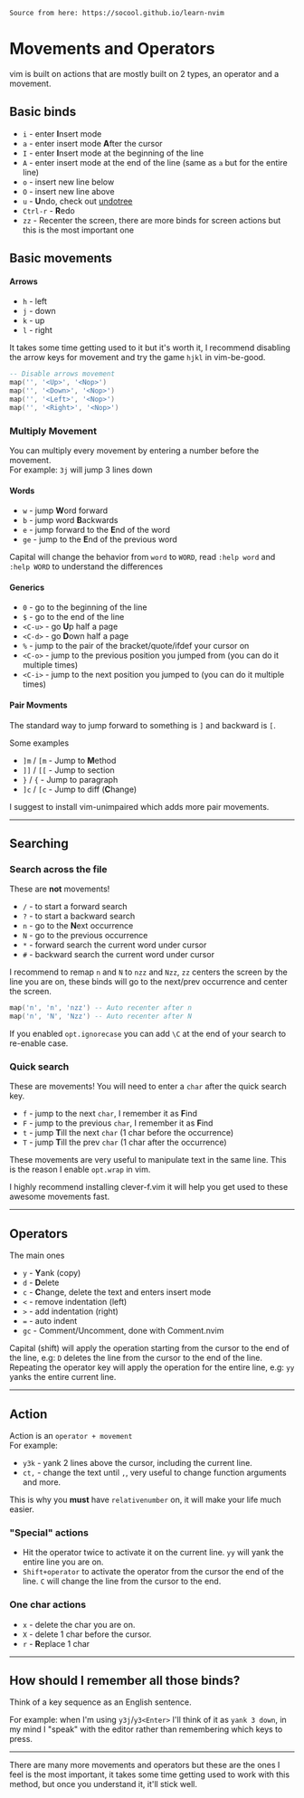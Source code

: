 ```
Source from here: https://socool.github.io/learn-nvim
```

# Movements and Operators
vim is built on actions that are mostly built on 2 types, an operator and a movement.

## Basic binds

- `i` - enter **I**nsert mode
- `a` - enter insert mode **A**fter the cursor
- `I` - enter **I**nsert mode at the beginning of the line
- `A` - enter insert mode at the end of the line (same as `a` but for the entire line)
- `o` - insert new line below
- `O` - insert new line above
- `u` - **U**ndo, check out [undotree](https://github.com/mbbill/undotree)
- `Ctrl-r` - **R**edo
- `zz` - Recenter the screen, there are more binds for screen actions but this is the most important one

## Basic movements

#### Arrows

- `h` - left
- `j` - down
- `k` - up
- `l` - right

It takes some time getting used to it but it's worth it, I recommend disabling the arrow keys for movement and try the game `hjkl` in vim-be-good.

```lua
-- Disable arrows movement
map('', '<Up>', '<Nop>')
map('', '<Down>', '<Nop>')
map('', '<Left>', '<Nop>')
map('', '<Right>', '<Nop>')
```

### Multiply Movement

You can multiply every movement by entering a number before the movement.  
For example: `3j` will jump 3 lines down

#### Words

- `w` - jump **W**ord forward
- `b` - jump word **B**ackwards
- `e` - jump forward to the **E**nd of the word
- `ge` - jump to the **E**nd of the previous word

Capital will change the behavior from `word` to `WORD`, read `:help word` and `:help WORD` to understand the differences

#### Generics

- `0` - go to the beginning of the line
- `$` - go to the end of the line
- `<C-u>` - go **U**p half a page
- `<C-d>` - go **D**own half a page
- `%` - jump to the pair of the bracket/quote/ifdef your cursor on
- `<C-o>` - jump to the previous position you jumped from (you can do it multiple times)
- `<C-i>` - jump to the next position you jumped to (you can do it multiple times)

#### Pair Movments
The standard way to jump forward to something is `]` and backward is `[`.

Some examples

- `]m` / `[m` - Jump to **M**ethod
- `]]` / `[[` - Jump to section
- `}` / `{` - Jump to paragraph
- `]c` / `[c` - Jump to diff (**C**hange)

I suggest to install vim-unimpaired which adds more pair movements.

---

## Searching

### Search across the file
These are **not** movements!

- `/` - to start a forward search
- `?` - to start a backward search
- `n` - go to the **N**ext occurrence
- `N` - go to the previous occurrence
- `*` - forward search the current word under cursor
- `#` - backward search the current word under cursor

I recommend to remap `n` and `N` to `nzz` and `Nzz`, `zz` centers the screen by the line you are on, these binds will go to the next/prev occurrence and center the screen.

```lua
map('n', 'n', 'nzz') -- Auto recenter after n
map('n', 'N', 'Nzz') -- Auto recenter after N
```

If you enabled `opt.ignorecase` you can add `\C` at the end of your search to re-enable case.

### Quick search
These are movements! You will need to enter a `char` after the quick search key.

- `f` - jump to the next `char`, I remember it as **F**ind
- `F` - jump to the previous `char`, I remember it as **F**ind
- `t` - jump **T**ill the next `char` (1 char before the occurrence)
- `T` - jump **T**ill the prev `char` (1 char after the occurrence)

These movements are very useful to manipulate text in the same line. This is the reason I enable `opt.wrap` in vim.

I highly recommend installing clever-f.vim it will help you get used to these awesome movements fast.

---

## Operators

The main ones

- `y` - **Y**ank (copy)
- `d` - **D**elete
- `c` - **C**hange, delete the text and enters insert mode
- `<` - remove indentation (left)
- `>` - add indentation (right)
- `=` - auto indent
- `gc` - Comment/Uncomment, done with Comment.nvim

Capital (shift) will apply the operation starting from the cursor to the end of the line, e.g: `D` deletes the line from the cursor to the end of the line.  
Repeating the operator key will apply the operation for the entire line, e.g: `yy` yanks the entire current line.

---

## Action

Action is an `operator + movement`  
For example:

- `y3k` - yank 2 lines above the cursor, including the current line.
- `ct,` - change the text until `,`, very useful to change function arguments and more.

This is why you **must** have `relativenumber` on, it will make your life much easier.

### "Special" actions

- Hit the operator twice to activate it on the current line. `yy` will yank the entire line you are on.
- `Shift+operator` to activate the operator from the cursor the end of the line. `C` will change the line from the cursor to the end.

### One char actions

- `x` - delete the char you are on.
- `X` - delete 1 char before the cursor.
- `r` - **R**eplace 1 char

---

## How should I remember all those binds?

Think of a key sequence as an English sentence.

For example: when I'm using `y3j`/`y3<Enter>` I'll think of it as `yank 3 down`, in my mind I "speak" with the editor rather than remembering which keys to press.

---

There are many more movements and operators but these are the ones I feel is the most important, it takes some time getting used to work with this method, but once you understand it, it'll stick well.